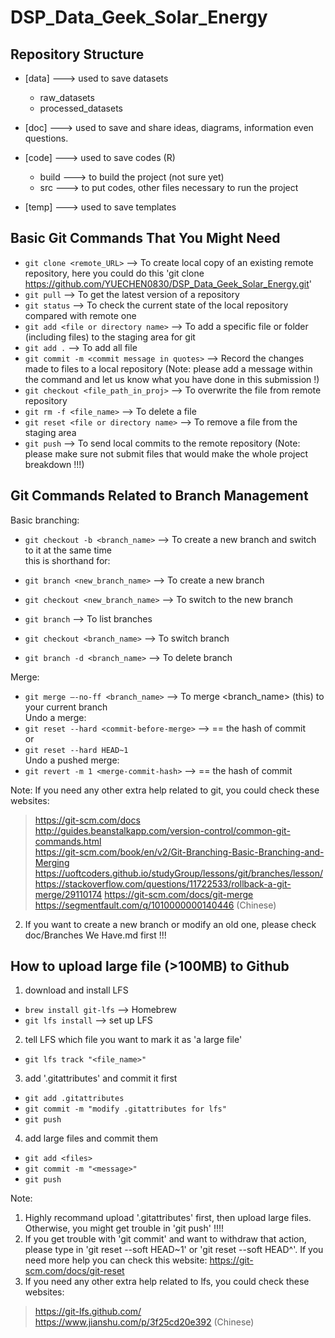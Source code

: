 # DSP_Data_Geek_Solar_Energy

## Repository Structure 

- [data]            ---> used to save datasets
  - raw_datasets
  - processed_datasets

- [doc]           ---> used to save and share ideas, diagrams, information even questions.

- [code]             ---> used to save codes (R)
  - build               ---> to build the project (not sure yet)
  - src                 ---> to put codes, other files necessary to run the project

- [temp]          ---> used to save templates
  
  
## Basic Git Commands That You Might Need
- `git clone <remote_URL>`                      --> To create local copy of an existing remote repository, here you could do this 'git clone https://github.com/YUECHEN0830/DSP_Data_Geek_Solar_Energy.git'
- `git pull`                                    --> To get the latest version of a repository  
- `git status`                                  --> To check the current state of the local repository compared with remote one  
- `git add <file or directory name>`            --> To add a specific file or folder (including files) to the staging area for git  
- `git add .`                                   --> To add all file  
- `git commit -m <commit message in quotes>`    --> Record the changes made to files to a local repository (Note: please add a message within the command and let us know what you have done in this submission !)  
- `git checkout <file_path_in_proj>`            --> To overwrite the file from remote repository
- `git rm -f <file_name>`                       --> To delete a file  
- `git reset <file or directory name>`                    --> To remove a file from the staging area
- `git push`                                    --> To send local commits to the remote   repository (Note: please make sure not submit files that would make the whole project breakdown !!!)

## Git Commands Related to Branch Management
Basic branching:  
- `git checkout -b <branch_name>`               --> To create a new branch and switch to it at the same time  
this is shorthand for:  
- `git branch <new_branch_name>`                --> To create a new branch
- `git checkout <new_branch_name>`              --> To switch to the new branch

- `git branch`                                  --> To list branches
- `git checkout <branch_name>`                  --> To switch branch
- `git branch -d <branch_name>`                 --> To delete branch

Merge:  
- `git merge –-no-ff <branch_name>`             --> To merge <branch_name> (this) to your current branch  
Undo a merge:  
- `git reset --hard <commit-before-merge>`      --> <commit-before-merge> == the hash of commit  
or  
- `git reset --hard HEAD~1`  
Undo a pushed merge:  
- `git revert -m 1 <merge-commit-hash>`         --> <commit-before-merge> == the hash of commit  

Note: If you need any other extra help related to git, you could check these websites:  
> https://git-scm.com/docs  
> http://guides.beanstalkapp.com/version-control/common-git-commands.html  
> https://git-scm.com/book/en/v2/Git-Branching-Basic-Branching-and-Merging
> https://uoftcoders.github.io/studyGroup/lessons/git/branches/lesson/
> https://stackoverflow.com/questions/11722533/rollback-a-git-merge/29110174
> https://git-scm.com/docs/git-merge
> https://segmentfault.com/q/1010000000140446 (Chinese)

2. If you want to create a new branch or modify an old one, please check doc/Branches We Have.md first !!! 


## How to upload large file (>100MB) to Github
1. download and install LFS  
- `brew install git-lfs`    --> Homebrew  
- `git lfs install`         --> set up LFS  
2. tell LFS which file you want to mark it as 'a large file'
- `git lfs track "<file_name>"`
3. add '.gitattributes' and commit it first
- `git add .gitattributes`
- `git commit -m "modify .gitattributes for lfs"` 
- `git push`
4. add large files and commit them
- `git add <files>`
- `git commit -m "<message>"`
- `git push`

Note: 
1. Highly recommand upload '.gitattributes' first, then upload large files. Otherwise, you might get trouble in 'git push' !!!!
2. If you get trouble with 'git commit' and want to withdraw that action, please type in 'git reset --soft HEAD~1' or 'git reset --soft HEAD^'. If you need more help you can check this website: https://git-scm.com/docs/git-reset
2. If you need any other extra help related to lfs, you could check these websites:  
> https://git-lfs.github.com/  
> https://www.jianshu.com/p/3f25cd20e392 (Chinese)  
>
